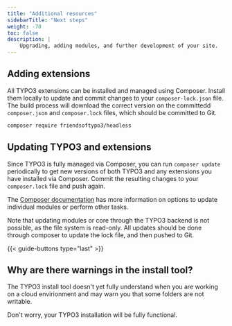 ```yaml
---
title: "Additional resources"
sidebarTitle: "Next steps"
weight: -70
toc: false
description: |
    Upgrading, adding modules, and further development of your site.
---
```


## Adding extensions

All TYPO3 extensions can be installed and managed using Composer. Install them locally to update and commit changes to your `composer-lock.json` file. The build process will download the correct version on the committedd `composer.json` and `composer.lock` files, which should be committed to Git.

```bash
composer require friendsoftypo3/headless
```

## Updating TYPO3 and extensions

Since TYPO3 is fully managed via Composer, you can run `composer update` periodically to get new versions of both TYPO3 and any extensions you have installed via Composer.  Commit the resulting changes to your `composer.lock` file and push again.

The [Composer documentation](https://getcomposer.org/doc/) has more information on options to update individual modules or perform other tasks.

Note that updating modules or core through the TYPO3 backend is not possible, as the file system is read-only.  All updates should be done through composer to update the lock file, and then pushed to Git.

{{< guide-buttons type="last" >}}

## Why are there warnings in the install tool?

The TYPO3 install tool doesn't yet fully understand when you are working on a cloud envirionment and may warn you that some folders are not writable.

Don't worry, your TYPO3 installation will be fully functional.
